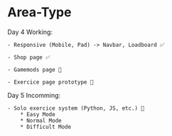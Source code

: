 # Area-Type

Day 4 Working:

    - Responsive (Mobile, Pad) -> Navbar, Loadboard ✅

    - Shop page ✅

    - Gamemods page 💭

    - Exercice page prototype 💭

    
    
    
Day 5 Incomming:

    - Solo exercice system (Python, JS, etc.) 💭
        * Easy Mode
        * Normal Mode
        * Difficult Mode